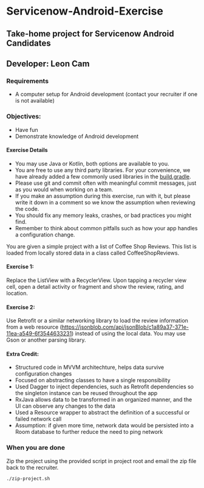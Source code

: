 # Servicenow-Android-Exercise
## Take-home project for Servicenow Android Candidates
## Developer: Leon Cam

### Requirements
- A computer setup for Android development (contact your recruiter if one is not available)

### Objectives:
- Have fun
- Demonstrate knowledge of Android development

#### Exercise Details

- You may use Java or Kotlin, both options are available to you.
- You are free to use any third party libraries. For your convenience, we have already added a few commonly used libraries in the [build.gradle](https://code.devsnc.com/terry-schmidt/Servicenow-Android-Exercise/blob/master/app/build.gradle).
- Please use git and commit often with meaningful commit messages, just as you would when working on a team.
- If you make an assumption during this exercise, run with it, but please write it down in a comment so we know the assumption when reviewing the code.
- You should fix any memory leaks, crashes, or bad practices you might find.
- Remember to think about common pitfalls such as how your app handles a configuration change.

You are given a simple project with a list of Coffee Shop Reviews. This list is loaded from locally stored data in a class called CoffeeShopReviews.
 
#### Exercise 1:

Replace the ListView with a RecyclerView. Upon tapping a recycler view cell, open a detail activity or fragment and show the review, rating, and location.

#### Exercise 2:

Use Retrofit or a similar networking library to load the review information from a web resource (https://jsonblob.com/api/jsonBlob/c1a89a37-371e-11ea-a549-6f3544633231) instead of using the local data. You may use Gson or another parsing library.

#### Extra Credit: 
- Structured code in MVVM architechture, helps data survive configuration changes
- Focused on abstracting classes to have a single responsibility
- Used Dagger to inject dependencies, such as Retrofit dependencies so the singleton instance can be reused throughout the app
- RxJava allows data to be transformed in an organized manner, and the UI can observe any changes to the data
- Used a Resource wrapper to abstract the definition of a successful or failed network call
- Assumption: if given more time, network data would be persisted into a Room database to further reduce the need to ping network

### When you are done

Zip the project using the provided script in project root and email the zip file back to the recruiter.

`./zip-project.sh`

